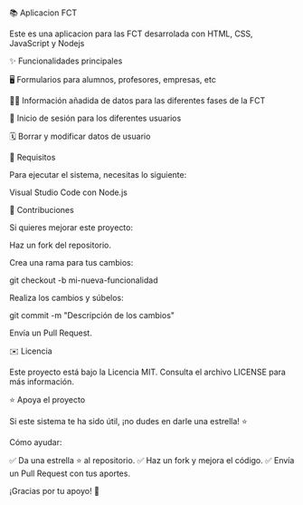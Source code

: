 📚 Aplicacion FCT

Este es una aplicacion para las FCT desarrolada con HTML, CSS, JavaScript y Nodejs 

✨ Funcionalidades principales

🖥️ Formularios para alumnos, profesores, empresas, etc

🧑‍🎓 Información añadida de datos para las diferentes fases de la FCT

📧 Inicio de sesión para los diferentes usuarios

🗓️ Borrar y modificar datos de usuario

🔧 Requisitos

Para ejecutar el sistema, necesitas lo siguiente:

Visual Studio Code con Node.js

🚀 Contribuciones

Si quieres mejorar este proyecto:

Haz un fork del repositorio.

Crea una rama para tus cambios:

git checkout -b mi-nueva-funcionalidad

Realiza los cambios y súbelos:

git commit -m "Descripción de los cambios"

Envía un Pull Request.

✉️ Licencia

Este proyecto está bajo la Licencia MIT. Consulta el archivo LICENSE para más información.

⭐ Apoya el proyecto

Si este sistema te ha sido útil, ¡no dudes en darle una estrella! ⭐

Cómo ayudar:

✅ Da una estrella ⭐ al repositorio. ✅ Haz un fork y mejora el código. ✅ Envía un Pull Request con tus aportes.

¡Gracias por tu apoyo! 🙌
